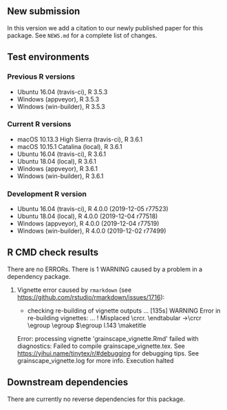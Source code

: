 ## New submission

In this version we add a citation to our newly published paper for this package.
See `NEWS.md` for a complete list of changes.

## Test environments

### Previous R versions
* Ubuntu 16.04              (travis-ci), R 3.5.3
* Windows                    (appveyor), R 3.5.3
* Windows                 (win-builder), R 3.5.3

### Current R versions
* macOS 10.13.3 High Sierra (travis-ci), R 3.6.1
* macOS 10.15.1 Catalina        (local), R 3.6.1
* Ubuntu 16.04              (travis-ci), R 3.6.1
* Ubuntu 18.04                  (local), R 3.6.1
* Windows                    (appveyor), R 3.6.1
* Windows                 (win-builder), R 3.6.1

### Development R version
* Ubuntu 16.04              (travis-ci), R 4.0.0 (2019-12-05 r77523)
* Ubuntu 18.04                  (local), R 4.0.0 (2019-12-04 r77518)
* Windows                    (appveyor), R 4.0.0 (2019-12-04 r77519)
* Windows                 (win-builder), R 4.0.0 (2019-12-02 r77499)

## R CMD check results

There are no ERRORs. There is 1 WARNING caused by a problem in a dependency package.

1. Vignette error caused by `rmarkdown` (see <https://github.com/rstudio/rmarkdown/issues/1716>):

    * checking re-building of vignette outputs ... [135s] WARNING
    Error in re-building vignettes:
      ...
    ! Misplaced \crcr.
    \endtabular ->\crcr 
                        \egroup \egroup $\egroup 
    l.143 \maketitle
    
    Error: processing vignette 'grainscape_vignette.Rmd' failed with diagnostics:
    Failed to compile grainscape_vignette.tex. See https://yihui.name/tinytex/r/#debugging for debugging tips.
    See grainscape_vignette.log for more info.
    Execution halted

## Downstream dependencies

There are currently no reverse dependencies for this package.
